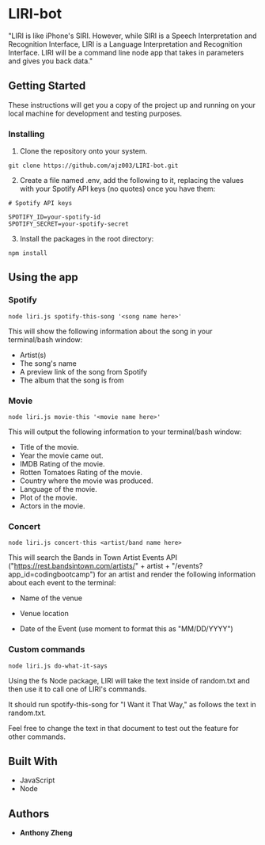 # LIRI-bot

"LIRI is like iPhone's SIRI. However, while SIRI is a Speech Interpretation and Recognition Interface, LIRI is a Language Interpretation and Recognition Interface. LIRI will be a command line node app that takes in parameters and gives you back data."

## Getting Started

These instructions will get you a copy of the project up and running on your local machine for development and testing purposes.


### Installing

1. Clone the repository onto your system.

```
git clone https://github.com/ajz003/LIRI-bot.git
```

2. Create a file named .env, add the following to it, replacing the values with your Spotify API keys (no quotes) once you have them:

```
# Spotify API keys

SPOTIFY_ID=your-spotify-id
SPOTIFY_SECRET=your-spotify-secret
```

3. Install the packages in the root directory:

```
npm install
```


## Using the app

### Spotify

```
node liri.js spotify-this-song '<song name here>'
```

This will show the following information about the song in your terminal/bash window:

* Artist(s)
* The song's name
* A preview link of the song from Spotify
* The album that the song is from


### Movie

```
node liri.js movie-this '<movie name here>'
```

This will output the following information to your terminal/bash window:

  * Title of the movie.
  * Year the movie came out.
  * IMDB Rating of the movie.
  * Rotten Tomatoes Rating of the movie.
  * Country where the movie was produced.
  * Language of the movie.
  * Plot of the movie.
  * Actors in the movie.

### Concert


```
node liri.js concert-this <artist/band name here>
```

This will search the Bands in Town Artist Events API ("https://rest.bandsintown.com/artists/" + artist + "/events?app_id=codingbootcamp") for an artist and render the following information about each event to the terminal:

* Name of the venue

* Venue location

* Date of the Event (use moment to format this as "MM/DD/YYYY")


### Custom commands

```
node liri.js do-what-it-says
```

Using the fs Node package, LIRI will take the text inside of random.txt and then use it to call one of LIRI's commands.

It should run spotify-this-song for "I Want it That Way," as follows the text in random.txt.

Feel free to change the text in that document to test out the feature for other commands.



## Built With

* JavaScript
* Node


## Authors

* **Anthony Zheng** 
